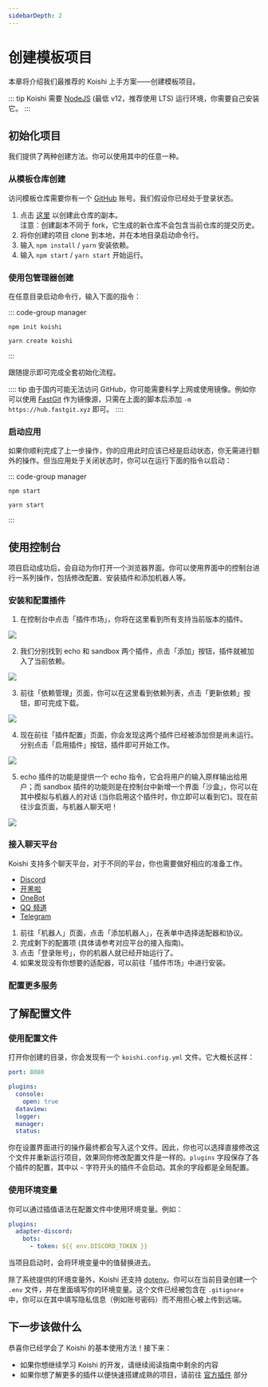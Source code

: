 ```yaml
---
sidebarDepth: 2
---
```


# 创建模板项目

本章将介绍我们最推荐的 Koishi 上手方案——创建模板项目。

::: tip
Koishi 需要 [NodeJS](https://nodejs.org/) (最低 v12，推荐使用 LTS) 运行环境，你需要自己安装它。
:::

## 初始化项目

我们提供了两种创建方法。你可以使用其中的任意一种。

### 从模板仓库创建

访问模板仓库需要你有一个 [GitHub](https://github.com/) 账号。我们假设你已经处于登录状态。

1. 点击 [这里](https://github.com/koishijs/boilerplate/generate) 以创建此仓库的副本。
    <br>注意：创建副本不同于 fork，它生成的新仓库不会包含当前仓库的提交历史。
2. 将你创建的项目 clone 到本地，并在本地目录启动命令行。
3. 输入 `npm install` / `yarn` 安装依赖。
4. 输入 `npm start` / `yarn start` 开始运行。

### 使用包管理器创建

在任意目录启动命令行，输入下面的指令：

::: code-group manager
```npm
npm init koishi
```
```yarn
yarn create koishi
```
:::

跟随提示即可完成全套初始化流程。

:::: tip
由于国内可能无法访问 GitHub，你可能需要科学上网或使用镜像。例如你可以使用 [FastGit](http://fastgit.org/) 作为镜像源，只需在上面的脚本后添加 `-m https://hub.fastgit.xyz` 即可。
::::

### 启动应用

如果你顺利完成了上一步操作，你的应用此时应该已经是启动状态，你无需进行额外的操作。但当应用处于关闭状态时，你可以在运行下面的指令以启动：

::: code-group manager
```npm
npm start
```
```yarn
yarn start
```
:::

<!-- ### 自动重启 <badge text="beta" type="warning"/>

Koishi 的命令行工具支持自动重启。当运行 Koishi 的进程崩溃时，如果 Koishi 已经启动成功，则监视进程将自动重新启动一个新的进程。

同时，你也可以通过指令手动进行重启：

<panel-view :messages="[
  ['Alice', 'exit -r'],
  ['Koishi', '正在重启……'],
  ['Koishi', '重启完成。'],
]"/> -->

## 使用控制台

项目启动成功后，会自动为你打开一个浏览器界面。你可以使用界面中的控制台进行一系列操作，包括修改配置、安装插件和添加机器人等。

### 安装和配置插件

1. 在控制台中点击「插件市场」，你将在这里看到所有支持当前版本的插件。

![](/console/market.png)

2. 我们分别找到 echo 和 sandbox 两个插件，点击「添加」按钮，插件就被加入了当前依赖。

![](/console/market-search.png)

3. 前往「依赖管理」页面，你可以在这里看到依赖列表，点击「更新依赖」按钮，即可完成下载。

![](/console/dependencies.png)

4. 现在前往「插件配置」页面，你会发现这两个插件已经被添加但是尚未运行。分别点击「启用插件」按钮，插件即可开始工作。

![](/console/settings-enable.png)

5. echo 插件的功能是提供一个 echo 指令，它会将用户的输入原样输出给用户；而 sandbox 插件的功能则是在控制台中新增一个界面「沙盒」，你可以在其中模拟与机器人的对话 (当你启用这个插件时，你立即可以看到它)。现在前往沙盒页面，与机器人聊天吧！

![](/console/sandbox.png)

### 接入聊天平台

Koishi 支持多个聊天平台，对于不同的平台，你也需要做好相应的准备工作。

- [Discord](../../plugins/adapter/discord.md)
- [开黑啦](../../plugins/adapter/kaiheila.md)
- [OneBot](../../plugins/adapter/onebot.md)
- [QQ 频道](../../plugins/adapter/qqguild.md)
- [Telegram](../../plugins/adapter/telegram.md)

1. 前往「机器人」页面，点击「添加机器人」，在表单中选择适配器和协议。
2. 完成剩下的配置项 (具体请参考对应平台的接入指南)。
3. 点击「登录账号」，你的机器人就已经开始运行了。
4. 如果发现没有你想要的适配器，可以前往「插件市场」中进行安装。

### 配置更多服务

## 了解配置文件

### 使用配置文件

打开你创建的目录，你会发现有一个 `koishi.config.yml` 文件。它大概长这样：

```yaml title="koishi.config.yml"
port: 8080

plugins:
  console:
    open: true
  dataview:
  logger:
  manager:
  status:
```

你在设置界面进行的操作最终都会写入这个文件。因此，你也可以选择直接修改这个文件并重新运行项目，效果同你修改配置文件是一样的。`plugins` 字段保存了各个插件的配置，其中以 `~` 字符开头的插件不会启动。其余的字段都是全局配置。

### 使用环境变量

你可以通过插值语法在配置文件中使用环境变量。例如：

```yaml title="koishi.config.yml"
plugins:
  adapter-discord:
    bots:
      - token: ${{ env.DISCORD_TOKEN }}
```

当项目启动时，会将环境变量中的值替换进去。

除了系统提供的环境变量外，Koishi 还支持 [dotenv](https://github.com/motdotla/dotenv)。你可以在当前目录创建一个 `.env` 文件，并在里面填写你的环境变量。这个文件已经被包含在 `.gitignore` 中，你可以在其中填写隐私信息（例如账号密码）而不用担心被上传到远端。

## 下一步该做什么

恭喜你已经学会了 Koishi 的基本使用方法！接下来：

- 如果你想继续学习 Koishi 的开发，请继续阅读指南中剩余的内容
- 如果你想了解更多的插件以便快速搭建成熟的项目，请前往 [官方插件](../../plugins/) 部分
